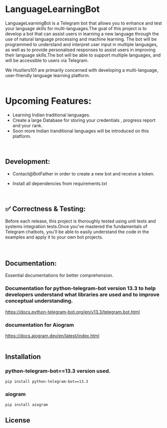 # LanguageLearningBot
LanguageLearningBot is a Telegram bot that allows you to enhance and test your language skills for multi-languages.The goal of this project is to develop a bot that can assist users in learning a new language through the use of natural language processing and machine learning. The bot will be programmed to understand and interpret user input in multiple languages, as well as to provide personalised responses to assist users in improving their language skills.The bot will be able to support multiple languages, and will be accessible to users via Telegram.</br>

We Hustlers101 are primarily concerned with developing a multi-language, user-friendly language learning platform.</br>
</br>

# Upcoming Features:
* Learning  Indian traditional languages.</br>
* Create a large Database for storing your credentials , progress report and your rank.</br>
* Soon more  Indian tranditional languages will be introduced on this platform.</br>
</br>
 








## Development:
* Contact@BotFather  in order to create a new bot and receive a token.</br>

* Install  all dependencies from requirements.txt</br>
</br>

## ✅ Correctness & Testing:
Before each release, this project is thoroughly tested using unit tests and systems integration tests.Once you've mastered the fundamentals of Telegram chatbots, you'll be able to easily understand the code in the examples and apply it to your own bot projects.</br>
</br>
</br>
## Documentation:
Essential documentations for better comprehension.<br>

### Documentation for python-telegram-bot version 13.3 to help developers understand what libraries are used and to improve conceptual understanding.</br>
https://docs.python-telegram-bot.org/en/v13.3/telegram.bot.html
</br>

### documentation for Aiogram

https://docs.aiogram.dev/en/latest/index.html
</br>
</br>
## Installation

### python-telegram-bot==13.3 version used.</br>
```bash
pip install python-telegram-bot==13.3
```
### aiogram 
```bash
pip install aiogram
```

 
 
## License





